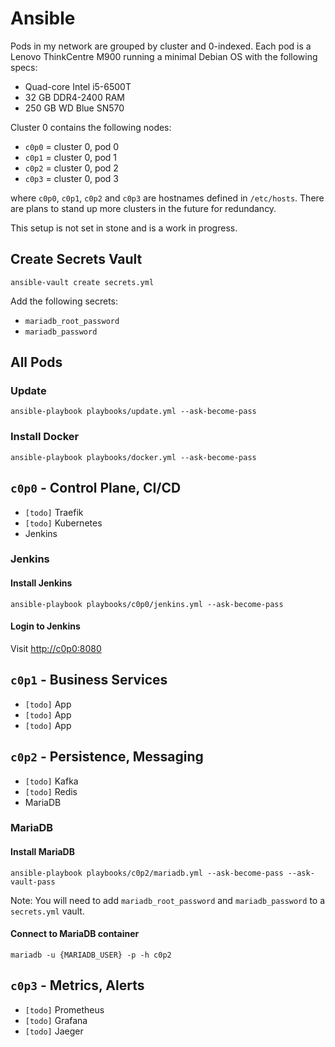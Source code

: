 # Ansible

Pods in my network are grouped by cluster and 0-indexed. Each pod is a Lenovo
ThinkCentre M900 running a minimal Debian OS with the following specs:

- Quad-core Intel i5-6500T
- 32 GB DDR4-2400 RAM
- 250 GB WD Blue SN570

Cluster 0 contains the following nodes:

- `c0p0` = cluster 0, pod 0
- `c0p1` = cluster 0, pod 1
- `c0p2` = cluster 0, pod 2
- `c0p3` = cluster 0, pod 3

where `c0p0`, `c0p1`, `c0p2` and `c0p3` are hostnames defined in `/etc/hosts`.
There are plans to stand up more clusters in the future for redundancy.

This setup is not set in stone and is a work in progress.

## Create Secrets Vault

    ansible-vault create secrets.yml

Add the following secrets:

- `mariadb_root_password`
- `mariadb_password`

## All Pods

### Update

    ansible-playbook playbooks/update.yml --ask-become-pass

### Install Docker

    ansible-playbook playbooks/docker.yml --ask-become-pass

## `c0p0` - Control Plane, CI/CD

- `[todo]` Traefik
- `[todo]` Kubernetes
- Jenkins

### Jenkins

#### Install Jenkins

    ansible-playbook playbooks/c0p0/jenkins.yml --ask-become-pass

#### Login to Jenkins

Visit <http://c0p0:8080>

## `c0p1` - Business Services

- `[todo]` App
- `[todo]` App
- `[todo]` App

## `c0p2` - Persistence, Messaging

- `[todo]` Kafka
- `[todo]` Redis
- MariaDB

### MariaDB

#### Install MariaDB

    ansible-playbook playbooks/c0p2/mariadb.yml --ask-become-pass --ask-vault-pass

Note: You will need to add `mariadb_root_password` and `mariadb_password` to a
`secrets.yml` vault.

#### Connect to MariaDB container

    mariadb -u {MARIADB_USER} -p -h c0p2

## `c0p3` - Metrics, Alerts

- `[todo]` Prometheus
- `[todo]` Grafana
- `[todo]` Jaeger
